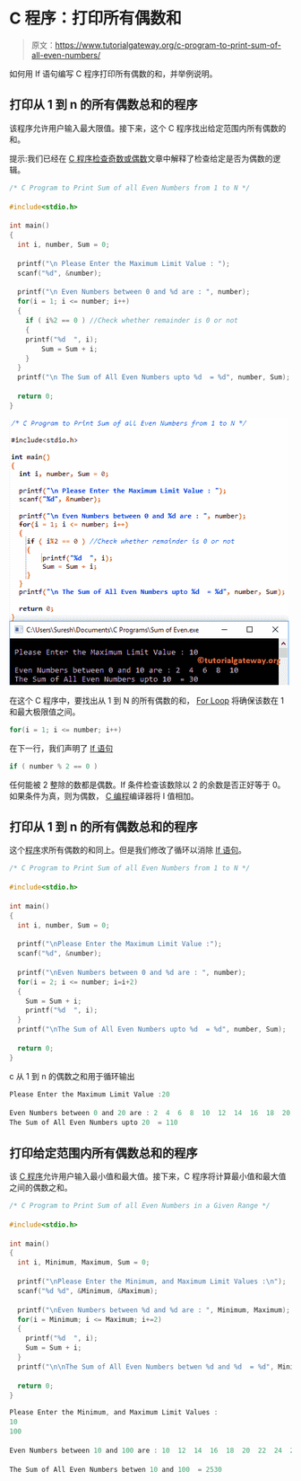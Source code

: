# C 程序：打印所有偶数和

> 原文：<https://www.tutorialgateway.org/c-program-to-print-sum-of-all-even-numbers/>

如何用 If 语句编写 C 程序打印所有偶数的和，并举例说明。

## 打印从 1 到 n 的所有偶数总和的程序

该程序允许用户输入最大限值。接下来，这个 C 程序找出给定范围内所有偶数的和。

提示:我们已经在 [C 程序检查奇数或偶数](https://www.tutorialgateway.org/c-program-for-even-or-odd/)文章中解释了检查给定是否为偶数的逻辑。

```c
/* C Program to Print Sum of all Even Numbers from 1 to N */

#include<stdio.h>

int main()
{
  int i, number, Sum = 0;

  printf("\n Please Enter the Maximum Limit Value : ");
  scanf("%d", &number);

  printf("\n Even Numbers between 0 and %d are : ", number);
  for(i = 1; i <= number; i++)
  {
    if ( i%2 == 0 ) //Check whether remainder is 0 or not
    {
  	printf("%d  ", i);
        Sum = Sum + i;
    }
  }
  printf("\n The Sum of All Even Numbers upto %d  = %d", number, Sum);

  return 0;
}
```

![C Program to Print Sum of all Even Numbers from 1 to N 1](img/1c04cd17868636ea3f918bde631e9da1.png)

在这个 C 程序中，要找出从 1 到 N 的所有偶数的和， [For Loop](https://www.tutorialgateway.org/for-loop-in-c-programming/) 将确保该数在 1 和最大极限值之间。

```c
for(i = 1; i <= number; i++)
```

在下一行，我们声明了 [If 语句](https://www.tutorialgateway.org/if-statement-in-c/ "If Statement in C")

```c
if ( number % 2 == 0 )
```

任何能被 2 整除的数都是偶数。If 条件检查该数除以 2 的余数是否正好等于 0。如果条件为真，则为偶数， [C 编程](https://www.tutorialgateway.org/c-programming/)编译器将 I 值相加。

## 打印从 1 到 n 的所有偶数总和的程序

这个[程序](https://www.tutorialgateway.org/c-programming-examples/)求所有偶数的和同上。但是我们修改了循环以消除 [If 语句](https://www.tutorialgateway.org/if-statement-in-c/)。

```c
/* C Program to Print Sum of all Even Numbers from 1 to N */

#include<stdio.h>

int main()
{
  int i, number, Sum = 0;

  printf("\nPlease Enter the Maximum Limit Value :");
  scanf("%d", &number);

  printf("\nEven Numbers between 0 and %d are : ", number);
  for(i = 2; i <= number; i=i+2)
  {
    Sum = Sum + i;
    printf("%d  ", i);
  }
  printf("\nThe Sum of All Even Numbers upto %d  = %d", number, Sum);

  return 0;
}
```

c 从 1 到 n 的偶数之和用于循环输出

```c
Please Enter the Maximum Limit Value :20

Even Numbers between 0 and 20 are : 2  4  6  8  10  12  14  16  18  20  
The Sum of All Even Numbers upto 20  = 110
```

## 打印给定范围内所有偶数总和的程序

该 [C 程序](https://www.tutorialgateway.org/c-programming-examples/)允许用户输入最小值和最大值。接下来，C 程序将计算最小值和最大值之间的偶数之和。

```c
/* C Program to Print Sum of all Even Numbers in a Given Range */

#include<stdio.h>

int main()
{
  int i, Minimum, Maximum, Sum = 0;

  printf("\nPlease Enter the Minimum, and Maximum Limit Values :\n");
  scanf("%d %d", &Minimum, &Maximum);

  printf("\nEven Numbers between %d and %d are : ", Minimum, Maximum);
  for(i = Minimum; i <= Maximum; i+=2)
  {
    printf("%d  ", i);
    Sum = Sum + i;
  }
  printf("\n\nThe Sum of All Even Numbers betwen %d and %d  = %d", Minimum, Maximum, Sum);

  return 0;
}
```

```c
Please Enter the Minimum, and Maximum Limit Values :
10
100

Even Numbers between 10 and 100 are : 10  12  14  16  18  20  22  24  26  28  30  32  34  36  38  40  42  44  46  48  50  52  54  56  58  60  62  64  66  68  70  72  74  76  78  80  82  84  86  88  90  92  94  96  98  100  

The Sum of All Even Numbers betwen 10 and 100  = 2530
```